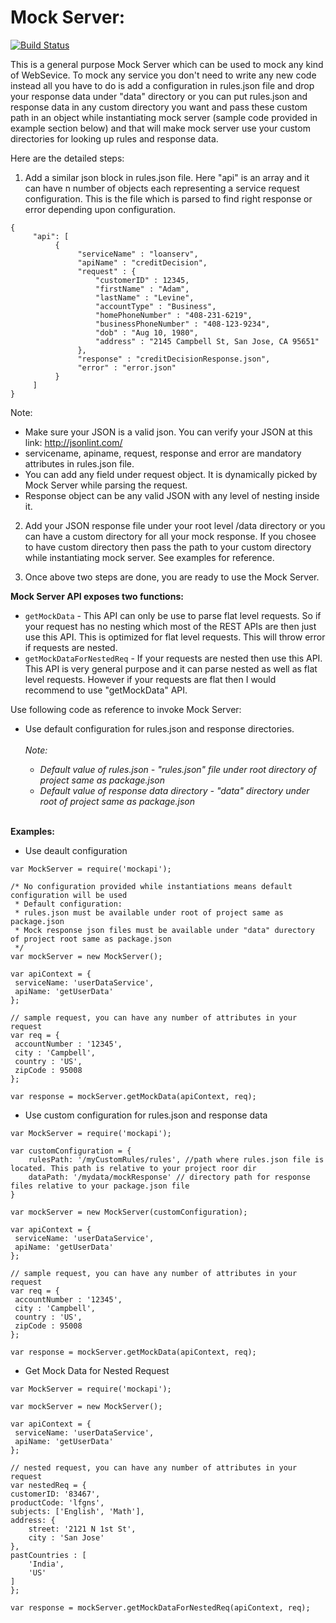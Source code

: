 Mock Server:
============

[![Build Status](https://travis-ci.org/prabhash1785/mockserver.svg)](https://travis-ci.org/prabhash1785/mockserver)

This is a general purpose Mock Server which can be used to mock any kind of WebSevice. To mock any service you don't need to write any new code instead all you have to do is add a configuration in rules.json file and drop your response data under "data" directory or you can put rules.json and response data in any custom directory you want and pass these custom path in an object while instantiating mock server (sample code provided in example section below) and that will make mock server use your custom directories for looking up rules and response data.

Here are the detailed steps:

1) Add a similar json block in rules.json file. Here "api" is an array and it can have n number of objects each representing a service request configuration. This is the file which is parsed to find right response or error depending upon configuration.

```
{
     "api": [
          {
               "serviceName" : "loanserv",
               "apiName" : "creditDecision",
               "request" : {
                   "customerID" : 12345,
                   "firstName" : "Adam",
                   "lastName" : "Levine",
                   "accountType" : "Business",
                   "homePhoneNumber" : "408-231-6219",
                   "businessPhoneNumber" : "408-123-9234",
                   "dob" : "Aug 10, 1980",
                   "address" : "2145 Campbell St, San Jose, CA 95651"
               },
               "response" : "creditDecisionResponse.json",
               "error" : "error.json"
          }
     ]
}
```
        
Note:
- Make sure your JSON is a valid json. You can verify your JSON at this link: http://jsonlint.com/
- servicename, apiname, request, response and error are mandatory attributes in rules.json file.
- You can add any field under request object. It is dynamically picked by Mock Server while parsing the request.
- Response object can be any valid JSON with any level of nesting inside it.

2) Add your JSON response file under your root level /data directory or you can have a custom directory for all your mock response. If you chosee to have custom directory then pass the path to your custom directory while instantiating mock server. See examples for reference.

3) Once above two steps are done, you are ready to use the Mock Server. 

<b>Mock Server API exposes two functions:</b>
- ```getMockData``` - This API can only be use to parse flat level requests. So if your request has no nesting which most of the REST APIs are then just use this API. This is optimized for flat level requests. This will throw error if requests are nested.
- ```getMockDataForNestedReq``` - If your requests are nested then use this API. This API is very general purpose and it can parse nested as well as flat level requests. However if your requests are flat then I would recommend to use "getMockData" API.

Use following code as reference to invoke Mock Server:

- Use default configuration for rules.json and response directories.<br><br>
<i>Note: 
     - Default value of rules.json - "rules.json" file under root directory of project same as package.json
     - Default value of response data directory - "data" directory under root of project same as package.json
</i>

<br>
<b>Examples:</b>

- Use deault configuration
```
var MockServer = require('mockapi');

/* No configuration provided while instantiations means default configuration will be used
 * Default configuration:
 * rules.json must be available under root of project same as package.json
 * Mock response json files must be available under "data" durectory of project root same as package.json
 */
var mockServer = new MockServer();

var apiContext = {
 serviceName: 'userDataService',
 apiName: 'getUserData'
};

// sample request, you can have any number of attributes in your request
var req = {
 accountNumber : '12345',
 city : 'Campbell',
 country : 'US',
 zipCode : 95008
};

var response = mockServer.getMockData(apiContext, req);
```

- Use custom configuration for rules.json and response data
```
var MockServer = require('mockapi');

var customConfiguration = {
    rulesPath: '/myCustomRules/rules', //path where rules.json file is located. This path is relative to your project roor dir
    dataPath: '/mydata/mockResponse' // directory path for response files relative to your package.json file
}

var mockServer = new MockServer(customConfiguration);

var apiContext = {
 serviceName: 'userDataService',
 apiName: 'getUserData'
};

// sample request, you can have any number of attributes in your request
var req = {
 accountNumber : '12345',
 city : 'Campbell',
 country : 'US',
 zipCode : 95008
};

var response = mockServer.getMockData(apiContext, req);
```

- Get Mock Data for Nested Request
```
var MockServer = require('mockapi');

var mockServer = new MockServer();

var apiContext = {
 serviceName: 'userDataService',
 apiName: 'getUserData'
};

// nested request, you can have any number of attributes in your request
var nestedReq = {
customerID: '83467',
productCode: 'lfgns',
subjects: ['English', 'Math'],
address: {
    street: '2121 N 1st St',
    city : 'San Jose'
},
pastCountries : [
    'India',
    'US'
]
};

var response = mockServer.getMockDataForNestedReq(apiContext, req);
```
